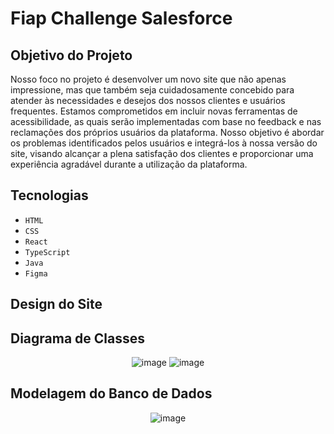 # Fiap Challenge Salesforce

## Objetivo do Projeto
Nosso foco no projeto é desenvolver um novo site que não apenas impressione, mas que também seja cuidadosamente concebido para atender às necessidades e desejos dos nossos clientes e usuários frequentes. Estamos comprometidos em incluir novas ferramentas de acessibilidade, as quais serão implementadas com base no feedback e nas reclamações dos próprios usuários da plataforma. Nosso objetivo é abordar os problemas identificados pelos usuários e integrá-los à nossa versão do site, visando alcançar a plena satisfação dos clientes e proporcionar uma experiência agradável durante a utilização da plataforma.


## Tecnologias
- `HTML`
- `CSS`
- `React`
- `TypeScript`
- `Java`
- `Figma`

## Design do Site
<div align="center">
  
</div>

## Diagrama de Classes
<div align="center">

  ![image](https://github.com/Luccas-Silva/fiap_challenge_salesforce/assets/89430801/c51a2e3c-359f-47df-9bec-8fba3e1b5efb)
  ![image](https://github.com/Luccas-Silva/fiap_challenge_salesforce/assets/89430801/5fc58539-d317-42cd-acf7-8856c50deb5b)
</div>

## Modelagem do Banco de Dados
<div align="center">
  
  ![image](https://github.com/Luccas-Silva/fiap_challenge_salesforce/assets/89430801/d6afab6f-36e4-4b6a-8b7b-52cf24055030)
</div>
